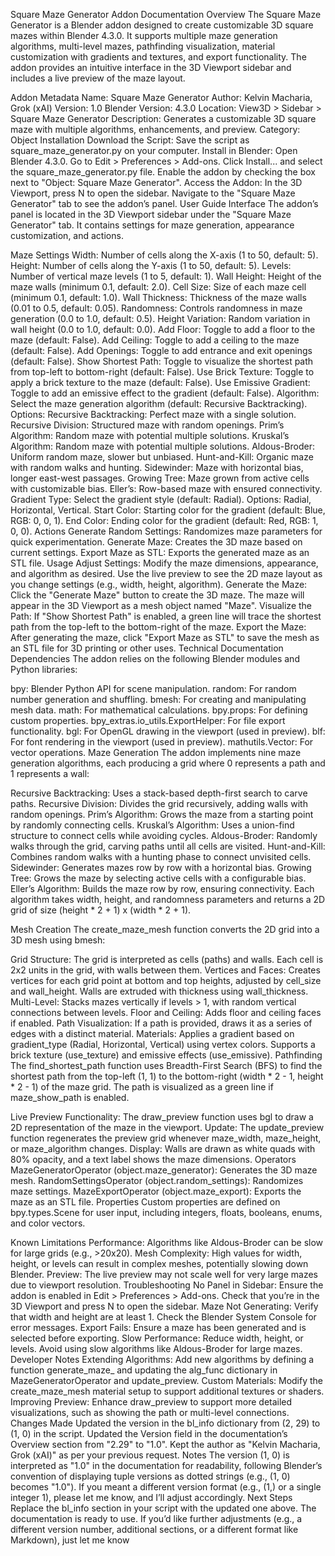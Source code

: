 Square Maze Generator Addon Documentation
Overview
The Square Maze Generator is a Blender addon designed to create customizable 3D square mazes within Blender 4.3.0. It supports multiple maze generation algorithms, multi-level mazes, pathfinding visualization, material customization with gradients and textures, and export functionality. The addon provides an intuitive interface in the 3D Viewport sidebar and includes a live preview of the maze layout.

Addon Metadata
Name: Square Maze Generator
Author: Kelvin Macharia, Grok (xAI)
Version: 1.0
Blender Version: 4.3.0
Location: View3D > Sidebar > Square Maze Generator
Description: Generates a customizable 3D square maze with multiple algorithms, enhancements, and preview.
Category: Object
Installation
Download the Script:
Save the script as square_maze_generator.py on your computer.
Install in Blender:
Open Blender 4.3.0.
Go to Edit > Preferences > Add-ons.
Click Install... and select the square_maze_generator.py file.
Enable the addon by checking the box next to "Object: Square Maze Generator".
Access the Addon:
In the 3D Viewport, press N to open the sidebar.
Navigate to the "Square Maze Generator" tab to see the addon’s panel.
User Guide
Interface
The addon’s panel is located in the 3D Viewport sidebar under the "Square Maze Generator" tab. It contains settings for maze generation, appearance customization, and actions.

Maze Settings
Width: Number of cells along the X-axis (1 to 50, default: 5).
Height: Number of cells along the Y-axis (1 to 50, default: 5).
Levels: Number of vertical maze levels (1 to 5, default: 1).
Wall Height: Height of the maze walls (minimum 0.1, default: 2.0).
Cell Size: Size of each maze cell (minimum 0.1, default: 1.0).
Wall Thickness: Thickness of the maze walls (0.01 to 0.5, default: 0.05).
Randomness: Controls randomness in maze generation (0.0 to 1.0, default: 0.5).
Height Variation: Random variation in wall height (0.0 to 1.0, default: 0.0).
Add Floor: Toggle to add a floor to the maze (default: False).
Add Ceiling: Toggle to add a ceiling to the maze (default: False).
Add Openings: Toggle to add entrance and exit openings (default: False).
Show Shortest Path: Toggle to visualize the shortest path from top-left to bottom-right (default: False).
Use Brick Texture: Toggle to apply a brick texture to the maze (default: False).
Use Emissive Gradient: Toggle to add an emissive effect to the gradient (default: False).
Algorithm: Select the maze generation algorithm (default: Recursive Backtracking).
Options:
Recursive Backtracking: Perfect maze with a single solution.
Recursive Division: Structured maze with random openings.
Prim’s Algorithm: Random maze with potential multiple solutions.
Kruskal’s Algorithm: Random maze with potential multiple solutions.
Aldous-Broder: Uniform random maze, slower but unbiased.
Hunt-and-Kill: Organic maze with random walks and hunting.
Sidewinder: Maze with horizontal bias, longer east-west passages.
Growing Tree: Maze grown from active cells with customizable bias.
Eller’s: Row-based maze with ensured connectivity.
Gradient Type: Select the gradient style (default: Radial).
Options: Radial, Horizontal, Vertical.
Start Color: Starting color for the gradient (default: Blue, RGB: 0, 0, 1).
End Color: Ending color for the gradient (default: Red, RGB: 1, 0, 0).
Actions
Generate Random Settings: Randomizes maze parameters for quick experimentation.
Generate Maze: Creates the 3D maze based on current settings.
Export Maze as STL: Exports the generated maze as an STL file.
Usage
Adjust Settings:
Modify the maze dimensions, appearance, and algorithm as desired.
Use the live preview to see the 2D maze layout as you change settings (e.g., width, height, algorithm).
Generate the Maze:
Click the "Generate Maze" button to create the 3D maze.
The maze will appear in the 3D Viewport as a mesh object named "Maze".
Visualize the Path:
If "Show Shortest Path" is enabled, a green line will trace the shortest path from the top-left to the bottom-right of the maze.
Export the Maze:
After generating the maze, click "Export Maze as STL" to save the mesh as an STL file for 3D printing or other uses.
Technical Documentation
Dependencies
The addon relies on the following Blender modules and Python libraries:

bpy: Blender Python API for scene manipulation.
random: For random number generation and shuffling.
bmesh: For creating and manipulating mesh data.
math: For mathematical calculations.
bpy.props: For defining custom properties.
bpy_extras.io_utils.ExportHelper: For file export functionality.
bgl: For OpenGL drawing in the viewport (used in preview).
blf: For font rendering in the viewport (used in preview).
mathutils.Vector: For vector operations.
Maze Generation
The addon implements nine maze generation algorithms, each producing a grid where 0 represents a path and 1 represents a wall:

Recursive Backtracking: Uses a stack-based depth-first search to carve paths.
Recursive Division: Divides the grid recursively, adding walls with random openings.
Prim’s Algorithm: Grows the maze from a starting point by randomly connecting cells.
Kruskal’s Algorithm: Uses a union-find structure to connect cells while avoiding cycles.
Aldous-Broder: Randomly walks through the grid, carving paths until all cells are visited.
Hunt-and-Kill: Combines random walks with a hunting phase to connect unvisited cells.
Sidewinder: Generates mazes row by row with a horizontal bias.
Growing Tree: Grows the maze by selecting active cells with a configurable bias.
Eller’s Algorithm: Builds the maze row by row, ensuring connectivity.
Each algorithm takes width, height, and randomness parameters and returns a 2D grid of size (height * 2 + 1) x (width * 2 + 1).

Mesh Creation
The create_maze_mesh function converts the 2D grid into a 3D mesh using bmesh:

Grid Structure: The grid is interpreted as cells (paths) and walls. Each cell is 2x2 units in the grid, with walls between them.
Vertices and Faces: Creates vertices for each grid point at bottom and top heights, adjusted by cell_size and wall_height. Walls are extruded with thickness using wall_thickness.
Multi-Level: Stacks mazes vertically if levels > 1, with random vertical connections between levels.
Floor and Ceiling: Adds floor and ceiling faces if enabled.
Path Visualization: If a path is provided, draws it as a series of edges with a distinct material.
Materials:
Applies a gradient based on gradient_type (Radial, Horizontal, Vertical) using vertex colors.
Supports a brick texture (use_texture) and emissive effects (use_emissive).
Pathfinding
The find_shortest_path function uses Breadth-First Search (BFS) to find the shortest path from the top-left (1, 1) to the bottom-right (width * 2 - 1, height * 2 - 1) of the maze grid. The path is visualized as a green line if maze_show_path is enabled.

Live Preview
Functionality: The draw_preview function uses bgl to draw a 2D representation of the maze in the viewport.
Update: The update_preview function regenerates the preview grid whenever maze_width, maze_height, or maze_algorithm changes.
Display: Walls are drawn as white quads with 80% opacity, and a text label shows the maze dimensions.
Operators
MazeGeneratorOperator (object.maze_generator): Generates the 3D maze mesh.
RandomSettingsOperator (object.random_settings): Randomizes maze settings.
MazeExportOperator (object.maze_export): Exports the maze as an STL file.
Properties
Custom properties are defined on bpy.types.Scene for user input, including integers, floats, booleans, enums, and color vectors.

Known Limitations
Performance: Algorithms like Aldous-Broder can be slow for large grids (e.g., >20x20).
Mesh Complexity: High values for width, height, or levels can result in complex meshes, potentially slowing down Blender.
Preview: The live preview may not scale well for very large mazes due to viewport resolution.
Troubleshooting
No Panel in Sidebar:
Ensure the addon is enabled in Edit > Preferences > Add-ons.
Check that you’re in the 3D Viewport and press N to open the sidebar.
Maze Not Generating:
Verify that width and height are at least 1.
Check the Blender System Console for error messages.
Export Fails:
Ensure a maze has been generated and is selected before exporting.
Slow Performance:
Reduce width, height, or levels.
Avoid using slow algorithms like Aldous-Broder for large mazes.
Developer Notes
Extending Algorithms: Add new algorithms by defining a function generate_maze_<name> and updating the alg_func dictionary in MazeGeneratorOperator and update_preview.
Custom Materials: Modify the create_maze_mesh material setup to support additional textures or shaders.
Improving Preview: Enhance draw_preview to support more detailed visualizations, such as showing the path or multi-level connections.
Changes Made
Updated the version in the bl_info dictionary from (2, 29) to (1, 0) in the script.
Updated the Version field in the documentation’s Overview section from "2.29" to "1.0".
Kept the author as "Kelvin Macharia, Grok (xAI)" as per your previous request.
Notes
The version (1, 0) is interpreted as "1.0" in the documentation for readability, following Blender’s convention of displaying tuple versions as dotted strings (e.g., (1, 0) becomes "1.0").
If you meant a different version format (e.g., (1,) or a single integer 1), please let me know, and I’ll adjust accordingly.
Next Steps
Replace the bl_info section in your script with the updated one above.
The documentation is ready to use. If you’d like further adjustments (e.g., a different version number, additional sections, or a different format like Markdown), just let me know
